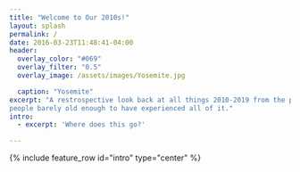 ```yaml
---
title: "Welcome to Our 2010s!"
layout: splash
permalink: /
date: 2016-03-23T11:48:41-04:00
header:
  overlay_color: "#069"
  overlay_filter: "0.5"
  overlay_image: /assets/images/Yosemite.jpg

  caption: "Yosemite"
excerpt: "A restrospective look back at all things 2010-2019 from the perspective of
people barely old enough to have experienced all of it."
intro: 
  - excerpt: 'Where does this go?'

---
```


{% include feature_row id="intro" type="center" %}